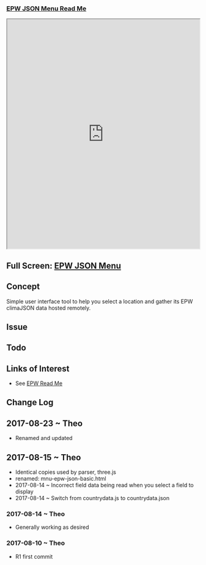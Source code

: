 <span style=display:none; >[You are now in a GitHub source code view - click this link to view Read Me file as a web page]( https://ibpsa2017.github.io/epw-json-basic/#README.md "View file as a web page." ) </span>


### [EPW JSON Menu Read Me]( #README.md )


<iframe class=iframeReadMe src=https://ibpsa2017.github.io/epw-json-menu/mnu-epw-json-ui.html width=100% height=600px ></iframe>

## Full Screen: [EPW JSON Menu]( https://ibpsa2017.github.io/mnu-epw-json-menu/epw-json-ui.html )


## Concept


Simple user interface tool to help you select a location and gather its EPW climaJSON data hosted remotely.


## Issue



## Todo




## Links of Interest

* See [EPW Read Me]( https://ibpsa2017.github.io/index.html#pages/readme-epw.md )


## Change Log


## 2017-08-23 ~ Theo

* Renamed and updated

## 2017-08-15 ~ Theo

* Identical copies used by parser, three.js
* renamed: mnu-epw-json-basic.html
* 2017-08-14 ~ Incorrect field data being read when you select a field to display
* 2017-08-14 ~ Switch from countrydata.js to countrydata.json


### 2017-08-14 ~ Theo

* Generally working as desired

### 2017-08-10 ~ Theo

* R1 first commit
